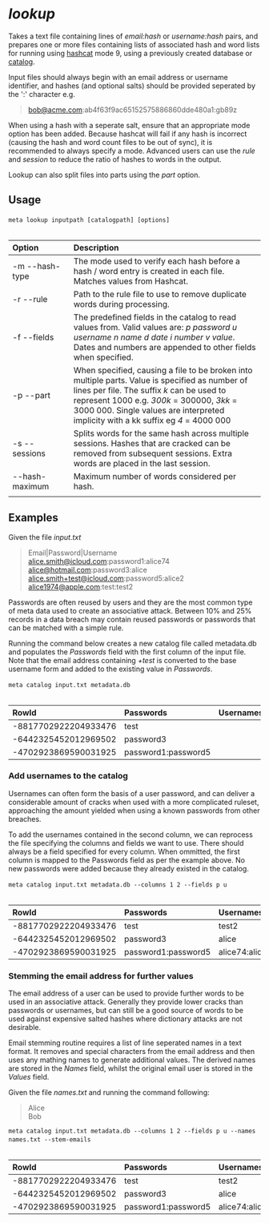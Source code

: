 # *lookup*

Takes a text file containing lines of *email:hash* or *username:hash* pairs, and prepares one or more files containing lists of associated hash and word lists for running using [hashcat](https://github.com/hashcat/hashcat) mode 9, using a previously created database or [catalog](CATALOG.md).

Input files should always begin with an email address or username identifier, and hashes (and optional salts) should be provided seperated by the ':' character e.g. 

> bob@acme.com:ab4f63f9ac65152575886860dde480a1:gb89z

When using a hash with a seperate salt, ensure that an appropriate mode option has been added. Because hashcat will fail if any hash is incorrect (causing the hash and word count files to be out of sync), it is recommended to always specify a mode. Advanced users can use the *rule* and *session* to reduce the ratio of hashes to words in the output. 

Lookup can also split files into parts using the *part* option.

## Usage

`meta lookup inputpath [catalogpath] [options]`
&nbsp;<br>
&nbsp;<br>

| Option | Description |
| :--- | :--- |
| -m --hash-type| The mode used to verify each hash before a hash / word entry is created in each file. Matches values from Hashcat.|
| -r --rule| Path to the rule file to use to remove duplicate words during processing.|
| -f --fields| The predefined fields in the catalog to read values from. Valid values are: *p password u username n name d date i number v value*. Dates and numbers are appended to other fields when specified.
| -p --part| When specified, causing a file to be broken into multiple parts. Value is specified as number of lines per file. The suffix *k* can be used to represent 1000 e.g. *300k* = 300000, *3kk* = 3000 000. Single values are interpreted implicity with a kk suffix eg *4* = 4000 000 |
| -s --sessions| Splits words for the same hash across multiple sessions. Hashes that are cracked can be removed from subsequent sessions. Extra words are placed in the last session.|
| --hash-maximum | Maximum number of words considered per hash.|
| <img width=300> | |

 

## Examples
 
Given the file *input.txt*

>Email|Password|Username<br>
>alice.smith@icloud.com:password1:alice74<br>
>alice@hotmail.com:password3:alice<br>
>alice.smith+test@icloud.com:password5:alice2<br>
>alice1974@apple.com:test:test2<br>

Passwords are often reused by users and they are the most common type of meta data used to create an associative attack. Between 10% and 25% records in a data breach may contain reused passwords or passwords that can be matched with a simple rule.

Running the command below creates a new catalog file called metadata.db and populates the *Passwords* field with the first column of the input file. Note that the email address containing *+test* is converted to the base username form and added to the existing value in *Passwords*.

`meta catalog input.txt metadata.db`
&nbsp;<br>
&nbsp;<br>

| RowId | Passwords | Usernames | Names | Dates | Numbers | Values |
| :--- | :--- | :--- | :--- | :--- | :--- |  :--- |
|-8817702922204933476|test||||||		
|-6442325452012969502|password3||||||
|-4702923869590031925|password1:password5||||||					

### Add usernames to the catalog

Usernames can often form the basis of a user password, and can deliver a considerable amount of cracks when used with a more complicated ruleset, approaching the amount yielded when using a known passwords from other breaches.

To add the usernames contained in the second column, we can reprocess the file specifying the columns and fields we want to use. There should always be a field specified for every column. When ommitted, the first column is mapped to the Passwords field as per the example above. No new passwords were added because they already existed in the catalog.

`meta catalog input.txt metadata.db --columns 1 2 --fields p u`
&nbsp;<br>
&nbsp;<br>

| RowId | Passwords | Usernames | Names | Dates | Numbers | Values |
| :--- | :--- | :--- | :--- | :--- | :--- |  :--- |
|-8817702922204933476|test|test2|||||		
|-6442325452012969502|password3|alice|||||
|-4702923869590031925|password1:password5|alice74:alice2|||||			

### Stemming the email address for further values

The email address of a user can be used to provide further words to be used in an associative attack. Generally they provide lower cracks than passwords or usernames, but can still be a good source of words to be used against expensive salted hashes where dictionary attacks are not desirable.

Email stemming routine requires a list of line seperated names in a text format. It removes and special characters from the email address and then uses any mathing names to generate additional values. The derived names are stored in the *Names* field, whilst the original email user is stored in the *Values* field.

Given the file *names.txt* and running the command following:

>Alice<br>
>Bob<br>

`meta catalog input.txt metadata.db --columns 1 2 --fields p u --names names.txt --stem-emails`
&nbsp;<br>
&nbsp;<br>

| RowId | Passwords | Usernames | Names | Dates | Numbers | Values |
| :--- | :--- | :--- | :--- | :--- | :--- |  :--- |
|-8817702922204933476|test|test2|alice||1974|alice1974|	
|-6442325452012969502|password3|alice|alice|||alice|
|-4702923869590031925|password1:password5|alice74:alice2|alice:smith|||alice.smith|			
